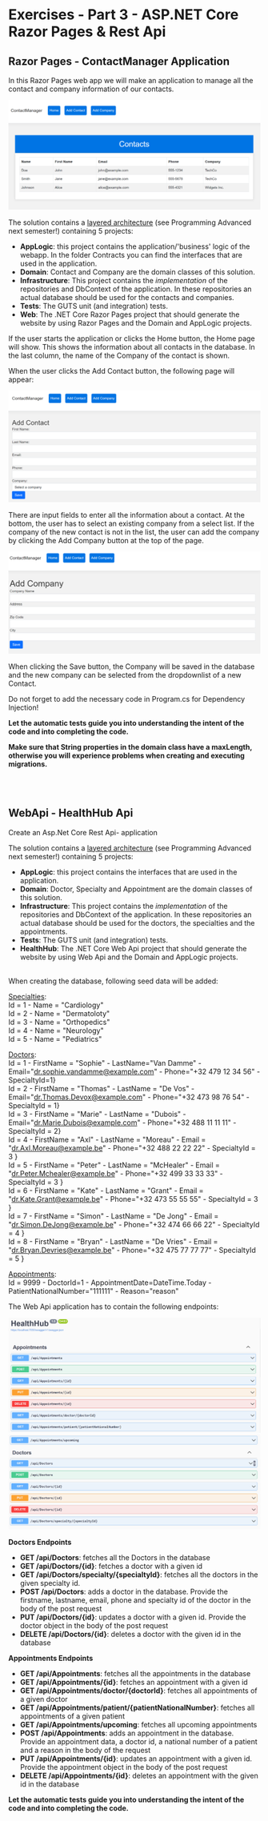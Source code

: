 # Exercises - Part 3 - ASP.NET Core Razor Pages & Rest Api

## Razor Pages - ContactManager Application
In this Razor Pages web app we will make an application to manage all the contact and company information of our contacts. 
 

![Home screen](images/ContactManagerApplication_home.png)

The solution contains a [layered architecture](https://www.oreilly.com/library/view/software-architecture-patterns/9781491971437/ch01.html) (see Programming Advanced next semester!) containing 5 projects:

* **AppLogic**: this project contains the application/'business' logic of the webapp. In the folder Contracts you can find the interfaces that are used in the application. 
* **Domain**: Contact and Company are the domain classes of this solution. 
* **Infrastructure**: This project contains the *implementation* of the repositories and DbContext of the application. In these repositories an actual database should be used for the contacts and companies. 
* **Tests**: The GUTS unit (and integration) tests.
* **Web**: The .NET Core Razor Pages project that should generate the website by using Razor Pages and the Domain and AppLogic projects.

If the user starts the application or clicks the Home button, the Home page will show.
This shows the information about all contacts in the database. In the last column, the name of the Company of the contact is shown.

When the user clicks the Add Contact button, the following page will appear:

![Add Conctact screen](images/ContactManagerApplication_addContact.png)

There are input fields to enter all the information about a contact. 
At the bottom, the user has to select an existing company from a select list.
If the company of the new contact is not in the list, the user can add the company by clicking the Add Company button at the top of the page.

![Add Company screen](images/ContactManagerApplication_addCompany.png)

When clicking the Save button, the Company will be saved in the database and the new company can be selected from the dropdownlist of a new Contact.

Do not forget to add the necessary code in Program.cs for Dependency Injection!   

**Let the automatic tests guide you into understanding the intent of the code and into completing the code.**

**Make sure that String properties in the domain class have a maxLength, otherwise you will experience problems when creating and executing migrations.**

<br/>
<br/>

## WebApi - HealthHub Api
Create an Asp.Net Core Rest Api- application 

The solution contains a [layered architecture](https://www.oreilly.com/library/view/software-architecture-patterns/9781491971437/ch01.html) (see Programming Advanced next semester!) containing 5 projects:

* **AppLogic**: this project contains the interfaces that are used in the application. 
* **Domain**: Doctor, Specialty and Appointment are the domain classes of this solution. 
* **Infrastructure**: This project contains the *implementation* of the repositories and DbContext of the application. In these repositories an actual database should be used for the doctors, the specialties and the appointments.
* **Tests**: The GUTS unit (and integration) tests.
* **HealthHub**: The .NET Core Web Api project that should generate the website by using Web Api and the Domain and AppLogic projects.

<br/>
When creating the database, following seed data will be added:

<ins>Specialties</ins>:<br/>
Id = 1 - Name = "Cardiology"<br/>
Id = 2 - Name = "Dermatoloty"<br/>
Id = 3 - Name = "Orthopedics"<br/>
Id = 4 - Name = "Neurology"<br/>
Id = 5 - Name = "Pediatrics"<br/>

<ins>Doctors</ins>:<br/>
Id = 1 - FirstName = "Sophie" - LastName="Van Damme" - Email="dr.sophie.vandamme@example.com" - Phone="+32 479 12 34 56" - SpecialtyId=1}<br/>
Id = 2 - FirstName = "Thomas" - LastName = "De Vos" - Email="dr.Thomas.Devox@example.com" - Phone="+32 473 98 76 54" - SpecialtyId = 1}<br/>
Id = 3 - FirstName = "Marie" - LastName = "Dubois" - Email="dr.Marie.Dubois@example.com" - Phone="+32 488 11 11 11" - SpecialtyId = 2}<br/>
Id = 4 - FirstName = "Axl" - LastName = "Moreau" - Email = "dr.Axl.Moreau@example.be" - Phone="+32 488 22 22 22" - SpecialtyId = 3 }<br/>
Id = 5 - FirstName = "Peter" - LastName = "McHealer" - Email = "dr.Peter.Mchealer@example.be" - Phone="+32 499 33 33 33" - SpecialtyId = 3 }<br/>
Id = 6 - FirstName = "Kate" - LastName = "Grant" - Email = "dr.Kate.Grant@example.be" - Phone="+32 473 55 55 55" - SpecialtyId = 3 }<br/>
Id = 7 - FirstName = "Simon" - LastName = "De Jong" - Email = "dr.Simon.DeJong@example.be" - Phone="+32 474 66 66 22" - SpecialtyId = 4 }<br/>
Id = 8 - FirstName = "Bryan" - LastName = "De Vries" - Email = "dr.Bryan.Devries@example.be" - Phone="+32 475 77 77 77" - SpecialtyId = 5 }<br/>

<ins>Appointments</ins>:<br/>
Id = 9999 - DoctorId=1 - AppointmentDate=DateTime.Today - PatientNationalNumber="111111" - Reason="reason"<br/>

The Web Api application has to contain the following endpoints:

![Endpoints](images/HealthHub1.png)
![Endpoints](images/HealthHub2.png)

**Doctors Endpoints**

* **GET /api/Doctors**: fetches all the Doctors in the database
* **GET /api/Doctors/{id}**: fetches a doctor with a given id
* **GET /api/Doctors/specialty/{specialtyId}**: fetches all the doctors in the given specialty id.
* **POST /api/Doctors**: adds a doctor in the database. Provide the firstname, lastname, email, phone and specialty id of the doctor in the body of the post request
* **PUT /api/Doctors/{id}**: updates a doctor with a given id. Provide the doctor object in the body of the post request
* **DELETE /api/Doctors/{id}**: deletes a doctor with the given id in the database

**Appointments Endpoints**
* **GET /api/Appointments**: fetches all the appointments in the database
* **GET /api/Appointments/{id}**: fetches an appointment with a given id
* **GET /api/Appointments/doctor/{doctorId}**: fetches all appointments of a given doctor
* **GET /api/Appointments/patient/{patientNationalNumber}**: fetches all appointments of a given patient
* **GET /api/Appointments/upcoming**: fetches all upcoming appointments
* **POST /api/Appointments**: adds an appointment in the database. Provide an appointment data, a doctor id, a national number of a patient and a reason in the body of the request
* **PUT /api/Appointments/{id}**: updates an appointment with a given id. Provide the appointment object in the body of the post request
* **DELETE /api/Appointments/{id}**: deletes an appointment with the given id in the database

**Let the automatic tests guide you into understanding the intent of the code and into completing the code.**

